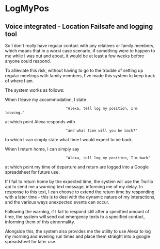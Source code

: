 # LogMyPos
## Voice integrated - Location Failsafe and logging tool

So I don't really have regular contact with any relatives or family members, which means that in a worst case scenario, if 
something were to happen to me while I was out and about, it would be at least a few weeks before anyone could respond.

To allieviate this risk, without having to go to the trouble of setting up regular meetings with family members, I've made this 
system to keep track of where I am.

The system works as follows:

When I leave my accommodation, I state

                                "Alexa, tell log my position, I'm leaving."

at which point Alexa responds with

                                "and what time will you be back?"

to which I can simply state what time I would expect to be back.

When I return home, I can simply say

                                "Alexa, tell log my position, I'm back"

at which point my time of departure and return are logged into a Google spreadsheet for future use.

If I fail to return home by the expected time, the system will use the Twillio api to send me a warning text message, informing me of my delay.
In response to this text, I can choose to extend the return time by responding with a later time - this is to deal with the dynamic nature
of my interactions, and the various ways unexpected events can occur.

Following the warning, if I fail to respond still after a specified amount of time, the system will send out emergency texts to a specified 
contact, informing them of this abnormality.


Alongside this, the system also provides me the utility to use Alexa to log my morning and evening run times and place them
straight into a google spreadsheet for later use.
